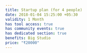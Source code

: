 ```yaml
---
title: Startup plan (for 4 people)
date: 2018-01-04 15:25:00 +05:30
validity: 1 Month
has tool access: true
has community events: true
has dedicated section: true
benefits: Big Studio
price: "₹20000"
---
```


